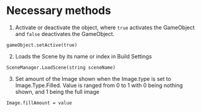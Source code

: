 # Necessary methods

1. Activate or deactivate the object, where ```true``` activates the GameObject and ```false``` deactivates the GameObject.
```
gameObject.setActive(true)
```
2. Loads the Scene by its name or index in Build Settings
```
SceneManager.LoadScene(string sceneName)
```
3. Set amount of the Image shown when the Image.type is set to Image.Type.Filled. Value is ranged from 0 to 1 with 0 being nothing shown, and 1 being the full image
```
Image.fillAmount = value
```
